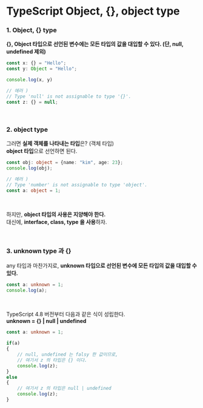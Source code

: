 # TypeScript Object, {}, object type

### 1. Object, {} type
**{}, Object 타입으로 선언된 변수에는 모든 타입의 값을 대입할 수 있다. (단, null, undefined 제외)**
```ts
const x: {} = "Hello";
const y: Object = "Hello";

console.log(x, y)

// 에러 )
// Type 'null' is not assignable to type '{}'.
const z: {} = null;
```

<br>

### 2. object type
그러면 **실제 객체를 나타내는 타입**은? (객체 타입)
<br>**object 타입**으로 선언하면 된다.
```ts
const obj: object = {name: "kim", age: 23};
console.log(obj);

// 에러 )
// Type 'number' is not assignable to type 'object'.
const a: object = 1;
```

<br>

하지만, **object 타입의 사용은 지양해야 한다.**
<br>대신에, **interface, class, type 을 사용**하자.

<br>

### 3. unknown type 과 {}
any 타입과 마찬가지로, **unknown 타입으로 선언된 변수에 모든 타입의 값을 대입할 수 있다.**
```ts
const a: unknown = 1;
console.log(a);
```

<br>

TypeScript 4.8 버전부터 다음과 같은 식이 성립한다.
<br>
**unknown = {} | null | undefined**
```ts
const a: unknown = 1;

if(a)
{
    // null, undefined 는 falsy 한 값이므로,
    // 여기서 z 의 타입은 {} 이다.
    console.log(z);
}
else
{
    // 여기서 z 의 타입은 null | undefined
    console.log(z);
}
```
